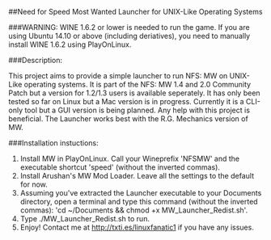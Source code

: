 ##Need for Speed Most Wanted Launcher for UNIX-Like Operating Systems

###WARNING: WINE 1.6.2 or lower is needed to run the game. If you are using Ubuntu 14.10 or above (including deriatives), you need to manually install WINE 1.6.2 using PlayOnLinux.

###Description:

This project aims to provide a simple launcher to run NFS: MW on UNIX-Like operating systems. It is part of the NFS: MW 1.4 
and 2.0 Community Patch but a version for 1.2/1.3 users is available seperately. It has only been tested so far on Linux but 
a Mac version is in progress. Currently it is a CLI-only tool but a GUI version is being planned. Any help with this project 
is beneficial. The Launcher works best with the R.G. Mechanics version of MW.

###Installation instuctions:

1. Install MW in PlayOnLinux. Call your Wineprefix 'NFSMW' and the executable shortcut 'speed' (without the inverted commas).
2. Install Arushan's MW Mod Loader. Leave all the settings to the default for now.
3. Assuming you've extracted the Launcher executable to your Documents directory, 
open a terminal and type this command (without the inverted commas): 'cd ~/Documents && chmod +x MW_Launcher_Redist.sh'.
4. Type ./MW_Launcher_Redist.sh to run.
5. Enjoy! Contact me at http://txti.es/linuxfanatic1 if you have any issues.
